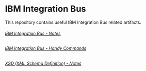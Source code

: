 # IBM Integration Bus

This repository contains useful IBM Integration Bus related artifacts.

###### [IBM Integration Bus - Notes](https://github.com/GoIntegration/IBM-Integration-Bus/wiki/IIB-Notes) 
###### [IBM Integration Bus - Handy Commands](https://github.com/GoIntegration/IBM-Integration-Bus/wiki/IBM-Integration-Bus-Handy-Commands)  
###### [XSD (XML Schema Definition) - Notes](https://github.com/GoIntegration/IBM-Integration-Bus/wiki/XSD-\(XML-Schema-Definition\)-Notes)

